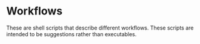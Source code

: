 # Workflows

These are shell scripts that describe different workflows.
These scripts are intended to be suggestions rather than
executables.
